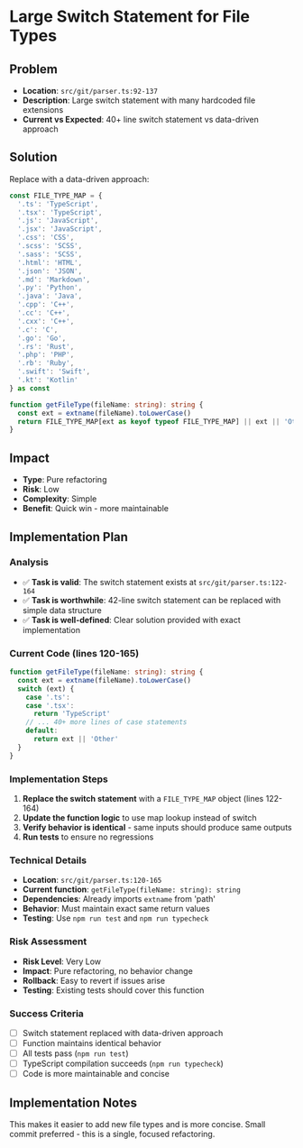 # Large Switch Statement for File Types

## Problem
- **Location**: `src/git/parser.ts:92-137`
- **Description**: Large switch statement with many hardcoded file extensions
- **Current vs Expected**: 40+ line switch statement vs data-driven approach

## Solution
Replace with a data-driven approach:

```typescript
const FILE_TYPE_MAP = {
  '.ts': 'TypeScript',
  '.tsx': 'TypeScript',
  '.js': 'JavaScript',
  '.jsx': 'JavaScript',
  '.css': 'CSS',
  '.scss': 'SCSS',
  '.sass': 'SCSS',
  '.html': 'HTML',
  '.json': 'JSON',
  '.md': 'Markdown',
  '.py': 'Python',
  '.java': 'Java',
  '.cpp': 'C++',
  '.cc': 'C++',
  '.cxx': 'C++',
  '.c': 'C',
  '.go': 'Go',
  '.rs': 'Rust',
  '.php': 'PHP',
  '.rb': 'Ruby',
  '.swift': 'Swift',
  '.kt': 'Kotlin'
} as const

function getFileType(fileName: string): string {
  const ext = extname(fileName).toLowerCase()
  return FILE_TYPE_MAP[ext as keyof typeof FILE_TYPE_MAP] || ext || 'Other'
}
```

## Impact
- **Type**: Pure refactoring
- **Risk**: Low
- **Complexity**: Simple
- **Benefit**: Quick win - more maintainable

## Implementation Plan

### Analysis
- ✅ **Task is valid**: The switch statement exists at `src/git/parser.ts:122-164` 
- ✅ **Task is worthwhile**: 42-line switch statement can be replaced with simple data structure
- ✅ **Task is well-defined**: Clear solution provided with exact implementation

### Current Code (lines 120-165)
```typescript
function getFileType(fileName: string): string {
  const ext = extname(fileName).toLowerCase()
  switch (ext) {
    case '.ts':
    case '.tsx':
      return 'TypeScript'
    // ... 40+ more lines of case statements
    default:
      return ext || 'Other'
  }
}
```

### Implementation Steps
1. **Replace the switch statement** with a `FILE_TYPE_MAP` object (lines 122-164)
2. **Update the function logic** to use map lookup instead of switch
3. **Verify behavior is identical** - same inputs should produce same outputs
4. **Run tests** to ensure no regressions

### Technical Details
- **Location**: `src/git/parser.ts:120-165`
- **Current function**: `getFileType(fileName: string): string`
- **Dependencies**: Already imports `extname` from 'path'
- **Behavior**: Must maintain exact same return values
- **Testing**: Use `npm run test` and `npm run typecheck`

### Risk Assessment
- **Risk Level**: Very Low
- **Impact**: Pure refactoring, no behavior change
- **Rollback**: Easy to revert if issues arise
- **Testing**: Existing tests should cover this function

### Success Criteria
- [ ] Switch statement replaced with data-driven approach
- [ ] Function maintains identical behavior 
- [ ] All tests pass (`npm run test`)
- [ ] TypeScript compilation succeeds (`npm run typecheck`)
- [ ] Code is more maintainable and concise

## Implementation Notes
This makes it easier to add new file types and is more concise. Small commit preferred - this is a single, focused refactoring.